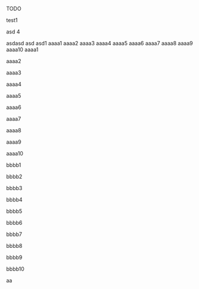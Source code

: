 TODO


test1

asd 4


asdasd
asd asd1
aaaa1
aaaa2
aaaa3
aaaa4
aaaa5
aaaa6
aaaa7
aaaa8
aaaa9
aaaa10
aaaa1

aaaa2

aaaa3

aaaa4

aaaa5

aaaa6

aaaa7

aaaa8

aaaa9

aaaa10

bbbb1

bbbb2

bbbb3

bbbb4

bbbb5

bbbb6

bbbb7

bbbb8

bbbb9

bbbb10

aa
